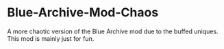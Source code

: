 # Blue-Archive-Mod-Chaos
A more chaotic version of the Blue Archive mod due to the buffed uniques. This mod is mainly just for fun.
